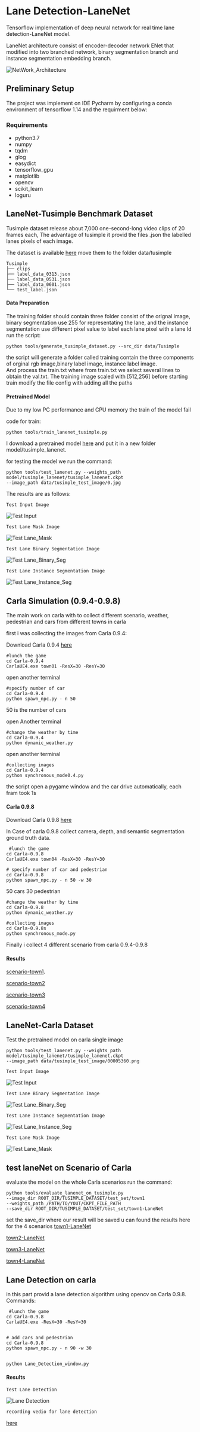 # Lane Detection-LaneNet
Tensorflow implementation of deep neural network for real time lane detection-LaneNet model.


LaneNet architecture consist of encoder-decoder network ENet that modified into two branched network, binary segmentation branch and instance segmentation embedding branch.

![NetWork_Architecture](./data/source_image/network_architecture.png)


## Preliminary Setup
The project was implement on IDE Pycharm by configuring a conda environment of tensorflow 1.14 and the requirment below:
### Requirements 
- python3.7
- numpy
- tqdm
- glog
- easydict
- tensorflow_gpu
- matplotlib
- opencv
- scikit_learn
- loguru

## LaneNet-Tusimple Benchmark Dataset
Tusimple dataset release about 7,000 one-second-long video clips of 20 frames each, The advantage of tusimple it provid the files .json the labelled lanes pixels of each image.

The dataset is available [here](https://github.com/TuSimple/tusimple-benchmark/issues/3) move them to the folder data/tusimple
```
Tusimple
├── clips
├── label_data_0313.json
├── label_data_0531.json
├── label_data_0601.json
└── test_label.json
```

#### Data Preparation
The training folder should contain three folder consist of the orignal image, binary segmentation use 255 for representating the lane, and the instance segmentation use different pixel value to label each lane pixel with a lane Id
run the script:

```
python tools/generate_tusimple_dataset.py --src_dir data/Tusimple
```
the script will generate a folder called training contain the three components of orginal rgb image,binary label image, instance label image.  
And process the train.txt where from train.txt we select several lines to obtain the val.txt.
The training image scaled with [512,256] before starting train modify the file config with adding all the paths 

#### Pretrained Model 
Due to my low PC performance and CPU memory the train of the model fail 

code for train:
```
python tools/train_lanenet_tusimple.py 
```  

I download a pretrained model [here](https://www.dropbox.com/sh/0b6r0ljqi76kyg9/AADedYWO3bnx4PhK1BmbJkJKa?dl=0)
and put it in a new folder model/tusimple_lanenet.

for testing the model we run the command:
```
python tools/test_lanenet.py --weights_path model/tusimple_lanenet/tusimple_lanenet.ckpt
--image_path data/tusimple_test_image/0.jpg
```
The results are as follows:

`Test Input Image`

![Test Input](./data/tusimple_test_image/0.jpg)

`Test Lane Mask Image`

![Test Lane_Mask](./data/source_image/lanenet_mask_result.png)

`Test Lane Binary Segmentation Image`

![Test Lane_Binary_Seg](./data/source_image/lanenet_binary_seg.png)

`Test Lane Instance Segmentation Image`

![Test Lane_Instance_Seg](./data/source_image/lanenet_instance_seg.png)


## Carla Simulation (0.9.4-0.9.8)
The main work on carla with to collect different scenario, weather, pedestrian and cars from different towns in carla

first i was collecting the images from Carla 0.9.4:


Download Carla 0.9.4 [here](https://github.com/carla-simulator/carla/releases)

```
#lunch the game
cd Carla-0.9.4
CarlaUE4.exe town01 -ResX=30 -ResY=30
```
open another terminal
```
#specify number of car
cd Carla-0.9.4
python spawn_npc.py - n 50
```
50 is the number of cars

 open Another terminal
```
#change the weather by time 
cd Carla-0.9.4
python dynamic_weather.py 
```
open another terminal

```
#collecting images 
cd Carla-0.9.4
python synchronous_mode0.4.py
```
the script open a pygame window and the car drive automatically, each fram took 1s

#### Carla 0.9.8

Download Carla 0.9.8 [here](https://github.com/carla-simulator/carla/releases)

In Case of carla 0.9.8 collect camera, depth, and semantic segmentation ground truth data.

```
 #lunch the game
cd Carla-0.9.8
CarlaUE4.exe town04 -ResX=30 -ResY=30
```
```
# specify number of car and pedestrian
cd Carla-0.9.8
python spawn_npc.py - n 50 -w 30
```
50 cars 30 pedestrian

```
#change the weather by time 
cd Carla-0.9.8
python dynamic_weather.py 
```
```
#collecting images 
cd Carla-0.9.8s
python synchronous_mode.py
```
Finally i collect 4 different scenario from carla 0.9.4-0.9.8 

#### Results 
[scenario-town1](https://drive.google.com/drive/folders/128tcsFxrl0szV38DdWNvUzj2Osvp_odc).

[scenario-town2](https://drive.google.com/drive/folders/1qiBYl0wkQvdrqPscdtc-E2ljaTDw2Kok)

[scenario-town3](https://drive.google.com/drive/folders/1NhIBWroFArrGjdPYMNMFMk9Pci-6EIGz)

[scenario-town4](https://drive.google.com/drive/folders/1NhIBWroFArrGjdPYMNMFMk9Pci-6EIGz)

## LaneNet-Carla Dataset
Test the pretrained model on carla single image
```
python tools/test_lanenet.py --weights_path model/tusimple_lanenet/tusimple_lanenet.ckpt
--image_path data/tusimple_test_image/00005360.png
```
 
`Test Input Image`

![Test Input](./data/source_image/00005360.png)

`Test Lane Binary Segmentation Image`

![Test Lane_Binary_Seg](./data/source_image/binary_image.png)

`Test Lane Instance Segmentation Image`

![Test Lane_Instance_Seg](./data/source_image/instance_image.png)

`Test Lane Mask Image`

![Test Lane_Mask](./data/source_image/src_image.png)

## test laneNet on Scenario of Carla
evaluate the model on the whole Carla scenarios run the command:
```
python tools/evaluate_lanenet_on_tusimple.py 
--image_dir ROOT_DIR/TUSIMPLE_DATASET/test_set/town1 
--weights_path /PATH/TO/YOUT/CKPT_FILE_PATH 
--save_dir ROOT_DIR/TUSIMPLE_DATASET/test_set/town1-LaneNet
```
set the save_dir where our result will be saved u can found the results here for the 4 scenarios
[town1-LaneNet](https://drive.google.com/drive/folders/128tcsFxrl0szV38DdWNvUzj2Osvp_odc)

[town2-LaneNet](https://drive.google.com/drive/folders/1qiBYl0wkQvdrqPscdtc-E2ljaTDw2Kok)

[town3-LaneNet](https://drive.google.com/drive/folders/123-qXar0hNzUshIs0jjY3GCbSipSCJHY)

[town4-LaneNet]()

## Lane Detection on carla

in this part provid a lane detection algorithm using opencv on Carla 0.9.8.
Commands:
```
 #lunch the game
cd Carla-0.9.8
CarlaUE4.exe -ResX=30 -ResY=30
```
```

# add cars and pedestrian
cd Carla-0.9.8
python spawn_npc.py - n 90 -w 30
```

```

python Lane_Detection_window.py 
```

#### Results 

`Test Lane Detection`

![Lane Detection](./data/source_image/laneDetect.png)

`recording vedio for lane detection `

[here](https://drive.google.com/drive/folders/1lKxf46SZzCNxluN-XEGIdr4oNzca1Nxl)


